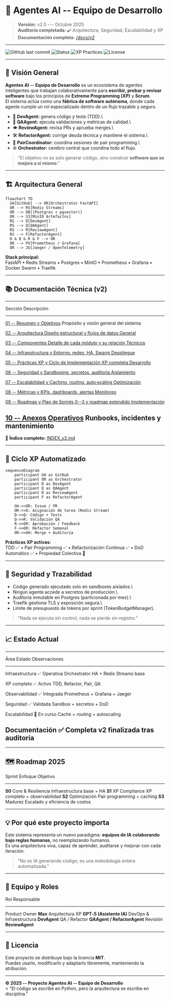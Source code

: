 # 🤖 Agentes AI -- Equipo de Desarrollo

> **Versión:** v2.0 --- Octubre 2025\
> **Auditoría completada:** ✔️ Arquitectura, Seguridad, Escalabilidad y
> XP\
> **Documentación completa:** [/docs/v2](docs/v2/INDEX_v2.md)

------------------------------------------------------------------------

![GitHub last
commit](https://img.shields.io/github/last-commit/MaximilianoTobio/agentes-ai-equipo-desarrollo?style=flat-square)
![Status](https://img.shields.io/badge/status-active-success?style=flat-square)
![XP
Practices](https://img.shields.io/badge/XP-Practices%20Implemented-blue?style=flat-square)
![License](https://img.shields.io/badge/license-MIT-lightgrey?style=flat-square)

------------------------------------------------------------------------

## 🧭 Visión General

**Agentes AI -- Equipo de Desarrollo** es un ecosistema de agentes
inteligentes que trabajan colaborativamente para **escribir, probar y
revisar software** bajo los principios de **Extreme Programming (XP)** y
**Scrum**.\
El sistema actúa como una **fábrica de software autónoma**, donde cada
agente cumple un rol especializado dentro de un flujo trazable y seguro.

-   🧠 **DevAgent:** genera código y tests (TDD).\
-   🧪 **QAAgent:** ejecuta validaciones y métricas de calidad.\
-   👁️ **ReviewAgent:** revisa PRs y aprueba merges.\
-   🛠️ **RefactorAgent:** corrige deuda técnica y mantiene el sistema.\
-   🤝 **PairCoordinator:** coordina sesiones de pair programming.\
-   ⚙️ **Orchestrator:** cerebro central que coordina todo el flujo.

> "El objetivo no es solo generar código, sino construir **software que
> se mejora a sí mismo**."

------------------------------------------------------------------------

## 🏗️ Arquitectura General

``` mermaid
flowchart TD
  GH[GitHub] --> OR[Orchestrator FastAPI]
  OR --> RS[Redis Streams]
  OR --> DB[(Postgres + pgvector)]
  OR --> S3[MinIO Artefactos]
  RS --> D[DevAgent]
  RS --> Q[QAAgent]
  RS --> R[ReviewAgent]
  RS --> F[RefactorAgent]
  D & Q & R & F --> OR
  OR --> PX[Prometheus / Grafana]
  OR --> JG[Jaeger / OpenTelemetry]
```

**Stack principal:**\
FastAPI • Redis Streams • Postgres • MinIO • Prometheus • Grafana •
Docker Swarm • Traefik

------------------------------------------------------------------------

## 📚 Documentación Técnica (v2)

  --------------------------------------------------------------------------------------------------------
  Sección                                                        Descripción
  -------------------------------------------------------------- -----------------------------------------
  [01 -- Resumen y Objetivos](docs/v2/01_resumen_y_objetivos.md) Propósito y visión general del sistema

  [02 -- Arquitectura                                            Diseño estructural y flujos de datos
  General](docs/v2/02_arquitectura_general.md)                   

  [03 -- Componentes                                             Detalle de cada módulo y su relación
  Técnicos](docs/v2/03_componentes_tecnicos.md)                  

  [04 -- Infraestructura y                                       Entorno, redes, HA, Swarm
  Despliegue](docs/v2/04_infraestructura_y_despliegue.md)        

  [05 -- Prácticas XP y Ciclo de                                 Implementación XP completa
  Desarrollo](docs/v2/05_practicas_xp_y_ciclo_desarrollo.md)     

  [06 -- Seguridad y                                             Sandboxing, secretos, auditoría
  Aislamiento](docs/v2/06_seguridad_y_aislamiento.md)            

  [07 -- Escalabilidad y                                         Caching, routing, auto‑scaling
  Optimización](docs/v2/07_escalabilidad_y_optimizacion.md)      

  [08 -- Métricas y                                              KPIs, dashboards, alertas
  Monitoreo](docs/v2/08_metricas_y_monitoreo.md)                 

  [09 -- Roadmap y Plan de                                       Sprints 0--3 y roadmap extendido
  Implementación](docs/v2/09_roadmap_y_plan_implementacion.md)   

  [10 -- Anexos Operativos](docs/v2/10_anexos_operativos.md)     Runbooks, incidentes y mantenimiento
  --------------------------------------------------------------------------------------------------------

📘 **Índice completo:** [INDEX_v2.md](docs/v2/INDEX_v2.md)

------------------------------------------------------------------------

## 🧱 Ciclo XP Automatizado

``` mermaid
sequenceDiagram
    participant GH as GitHub
    participant OR as Orchestrator
    participant D as DevAgent
    participant Q as QAAgent
    participant R as ReviewAgent
    participant F as RefactorAgent

    GH->>OR: Issue / PR
    OR->>D: Asignación de tarea (Redis Stream)
    D->>Q: Código + Tests
    Q->>R: Validación QA
    R->>OR: Aprobación / Feedback
    F->>OR: Refactor Semanal
    OR->>GH: Merge + Auditoría
```

**Prácticas XP activas:**\
TDD ✅ • Pair Programming ✅ • Refactorización Continua ✅ • DoD
Automático ✅ • Propiedad Colectiva 🔄

------------------------------------------------------------------------

## 🔐 Seguridad y Trazabilidad

-   Código generado ejecutado solo en sandboxes aislados.\
-   Ningún agente accede a secretos de producción.\
-   Auditoría inmutable en Postgres (particionada por mes).\
-   Traefik gestiona TLS y exposición segura.\
-   Límite de presupuesto de tokens por sprint (TokenBudgetManager).

> "Nada se ejecuta sin control, nada se pierde sin registro."

------------------------------------------------------------------------

## 📈 Estado Actual

  ---------------------------------------------------------------------------
  Área              Estado               Observaciones
  ----------------- -------------------- ------------------------------------
  Infraestructura   ✅ Operativa         Orchestrator HA + Redis Streams
  base                                   

  XP completo       ✅ Activo            TDD, Refactor, Pair, QA

  Observabilidad    ✅ Integrada         Prometheus + Grafana + Jaeger

  Seguridad         ✅ Validada          Sandbox + secretos + DoD

  Escalabilidad     🔄 En curso          Cache + routing + autoscaling

  Documentación     ✅ Completa          v2 finalizada tras auditoría
  ---------------------------------------------------------------------------

------------------------------------------------------------------------

## 🗺️ Roadmap 2025

  Sprint   Enfoque              Objetivo
  -------- -------------------- ---------------------------------
  **S0**   Core & Resiliencia   Infraestructura base + HA
  **S1**   XP Compliance        XP completo + observabilidad
  **S2**   Optimización         Pair programming + caching
  **S3**   Madurez              Escalado y eficiencia de costos

------------------------------------------------------------------------

## 💡 Por qué este proyecto importa

Este sistema representa un nuevo paradigma: **equipos de IA colaborando
bajo reglas humanas**, no reemplazando humanos.\
Es una arquitectura viva, capaz de aprender, auditarse y mejorar con
cada iteración.

> "No es IA generando código; es una metodología entera automatizada."

------------------------------------------------------------------------

## 👥 Equipo y Roles

  Rol                        Responsable
  -------------------------- -----------------------------
  Product Owner              **Max**
  Arquitectura XP            **GPT‑5 (Asistente IA)**
  DevOps & Infraestructura   **DevAgent**
  QA / Refactor              **QAAgent / RefactorAgent**
  Revisión                   **ReviewAgent**

------------------------------------------------------------------------

## 🧾 Licencia

Este proyecto se distribuye bajo la licencia **MIT**.\
Puedes usarlo, modificarlo y adaptarlo libremente, manteniendo la
atribución.

------------------------------------------------------------------------

**© 2025 -- Proyecto Agentes AI -- Equipo de Desarrollo**\
\> "El código se escribe en Python, pero la arquitectura se escribe en
disciplina."
